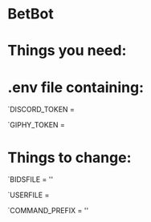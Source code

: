 # BetBot

# Things you need:
  # .env file containing:
  `DISCORD_TOKEN = <Discord API token>
  
  `GIPHY_TOKEN = <Giphy API token>
 
# Things to change:
  `BIDSFILE = '<path containing your json bids file>'
  
  `USERFILE = <path containing your json user file>
  
  `COMMAND_PREFIX = '<Desired command prefix>'
